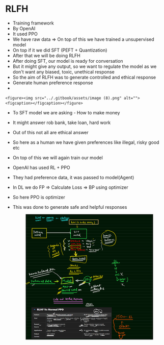 # RLFH

* &#x20;Training framework
* By OpenAI
* It used PPO
* We have raw data ⇒ On top of this we have trained a unsupervised model
* On top if it we did SFT (PEFT + Quantization)
* After that we will be doing RLFH
* After doing SFT, our model is ready for conversation
* But it might give any output, so we want to regulate the model as we don't want any biased, toxic, unethical response
* So the aim of RLFH was to generate controlled and ethical response&#x20;
* Generate human preference response
*

    <figure><img src="../.gitbook/assets/image (8).png" alt=""><figcaption></figcaption></figure>
* &#x20;To SFT model we are asking - How to make money
* It might answer rob bank, take loan, hard work
* Out of this not all are ethical answer
* So here as a human we have given preferences like illegal, risky good etc
* On top of this we will again train our model
* OpenAI has used RL + PPO
* They had preference data, it was passed to model(Agent)
* In DL we do FP ⇒ Calculate Loss ⇒ BP using optimizer
* So here PPO is optimizer
*   This was done to generate safe and helpful responses

    <figure><img src="../.gitbook/assets/image (9).png" alt=""><figcaption></figcaption></figure>
